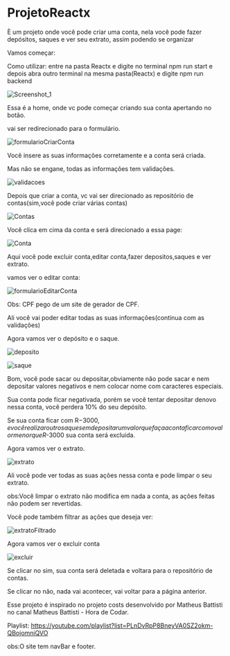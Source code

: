 # ProjetoReactx
È um projeto onde você pode criar uma conta, nela você pode fazer depósitos, saques e ver seu extrato, assim podendo se organizar

Vamos começar:

Como utilizar:
entre na pasta Reactx e digite no terminal npm run start e depois abra outro terminal na mesma pasta(Reactx) e digite npm run backend

![Screenshot_1](https://user-images.githubusercontent.com/119535029/214441585-e4195165-e46d-43a0-9959-f64b41c0111d.png)

Essa é a home, onde vc pode começar criando sua conta apertando no botão.

vai ser redirecionado para o formulário.

![formularioCriarConta](https://user-images.githubusercontent.com/119535029/208480840-98a5c365-4942-4add-aa19-b9a81ad8de31.png)

Você insere as suas informações corretamente e a conta será criada.

Mas não se engane, todas as informações tem validações.

![validacoes](https://user-images.githubusercontent.com/119535029/208481842-669c8969-d5a5-4fa0-827a-206c1bd03073.png)

Depois que criar a conta, vc vai ser direcionado as repositório de contas(sim,você pode criar várias contas)

![Contas](https://user-images.githubusercontent.com/119535029/208483021-164ac755-de9e-4e8b-8dc9-5c14aa997e68.png)

Você clica em cima da conta e será direcionado a essa page:

![Conta](https://user-images.githubusercontent.com/119535029/208483357-9bfa5a11-402f-4544-94dc-35f1f41444f3.png)

Aqui você pode excluir conta,editar conta,fazer depositos,saques e ver extrato.

vamos ver o editar conta:

![formularioEditarConta](https://user-images.githubusercontent.com/119535029/208483945-d8c8e1f0-5f53-494c-b7b6-4aac1c2c7eb0.png)

Obs: CPF pego de um site de gerador de CPF.

Ali você vai poder editar todas as suas informações(continua com as validações)

Agora vamos ver o depósito e o saque.

![deposito](https://user-images.githubusercontent.com/119535029/208485863-8029db00-61d3-4fb7-a8d4-9e2ff7fbcad2.png)

![saque](https://user-images.githubusercontent.com/119535029/208485935-8b8864f5-8ddf-4094-ba00-3d13d584741c.png)

Bom, você pode sacar ou depositar,obviamente não pode sacar e nem depositar valores negativos e nem colocar nome com caracteres especiais.

Sua conta pode ficar negativada, porém se você tentar depositar denovo nessa conta, você perdera 10% do seu depósito.

Se sua conta ficar com R$-3000,e você realizar outro saque sem depositar um valor que faça a conta ficar com o valor menor que R$-3000 sua conta será excluida.

Agora vamos ver o extrato.

![extrato](https://user-images.githubusercontent.com/119535029/208486973-2d13b3f7-49f8-4371-8bcd-164ac68a9e84.png)

Ali você pode ver todas as suas ações nessa conta e pode limpar o seu extrato.

obs:Você limpar o extrato não modifica em nada a conta, as ações feitas não podem ser revertidas.

Você pode também filtrar as ações que deseja ver:

![extratoFiltrado](https://user-images.githubusercontent.com/119535029/208487425-44533056-3eb9-49b4-af82-e9891438765d.png)

Agora vamos ver o excluir conta

![excluir](https://user-images.githubusercontent.com/119535029/208489107-d1a74be5-bd97-4ad6-9716-fa0c9682d74a.png)

Se clicar no sim, sua conta será deletada e voltara para o repositório de contas.

Se clicar no não, nada vai acontecer, vai voltar para a página anterior.

Esse projeto é inspirado no projeto costs desenvolvido por Matheus Battisti no canal Matheus Battisti - Hora de Codar.

Playlist: https://youtube.com/playlist?list=PLnDvRpP8BneyVA0SZ2okm-QBojomniQVO

obs:O site tem navBar e footer.





